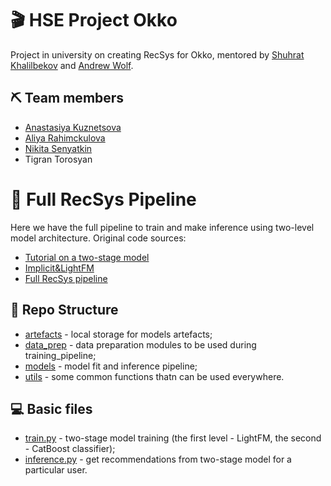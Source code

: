 # 🎬 HSE Project Okko
Project in university on creating RecSys for Okko, mentored by <a href="https://github.com/kshurik" target="_blank">Shuhrat Khalilbekov</a> and <a href="https://github.com/5x12" target="_blank">Andrew Wolf</a>.
## ⛏️ Team members
* <a href="https://github.com/missukrof" target="_blank">Anastasiya Kuznetsova</a>
* <a href="https://github.com/aliarahimckulova" target="_blank">Aliya Rahimckulova</a>
* <a href="https://github.com/PBspacey" target="_blank">Nikita Senyatkin</a>
* Tigran Torosyan
# 🔗 Full RecSys Pipeline
Here we have the full pipeline to train and make inference using two-level model architecture.
Original code sources: 
* <a href="https://github.com/sharthZ23/your-second-recsys/blob/master/lecture_5/tutorial_hybrid_model.ipynb" target="_blank">Tutorial on a two-stage model</a>
* <a href="https://www.kaggle.com/code/sharthz23/implicit-lightfm/notebook" target="_blank">Implicit&LightFM</a>
* <a href="https://github.com/kshurik/rekkobook/blob/main/notebook_drafts/full_recsys_pipeline.ipynb" target="_blank">Full RecSys pipeline</a>
## 📁 Repo Structure
- <a href="https://github.com/missukrof/project-okko-team-work/tree/main/artefacts" target="_blank">artefacts</a> - local storage for models artefacts;
- <a href="https://github.com/missukrof/project-okko-team-work/tree/main/configs" target="_blank">data_prep</a> - data preparation modules to be used during training_pipeline;
- <a href="https://github.com/missukrof/project-okko-team-work/tree/main/models" target="_blank">models</a> - model fit and inference pipeline;
- <a href="https://github.com/missukrof/project-okko-team-work/tree/main/utils" target="_blank">utils</a> - some common functions thatn can be used everywhere.
## ‍💻 Basic files
- <a href="https://github.com/missukrof/project-okko-team-work/blob/main/train.py" target="_blank">train.py</a> - two-stage model training (the first level - LightFM, the second - CatBoost classifier);
- <a href="https://github.com/missukrof/project-okko-team-work/blob/main/inference.py" target="_blank">inference.py</a> - get recommendations from two-stage model for a particular user.
